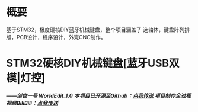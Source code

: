# 概要
基于STM32，极度硬核DIY蓝牙机械键盘，整个项目涵盖了 选轴体，键盘阵列排版，PCB设计，程序设计，外壳CNC制作。


# STM32硬核DIY机械键盘[蓝牙USB双模|灯控]
***——创世一号 WorldEdit_1.0***
***本项目已开源至Github：[点我传送](https://github.com/firestaradmin/WorldEdit-No.1)
项目制作全过程视频BiliBili：[点我传送](https://www.bilibili.com/video/av81005730#reply2225849370)***
